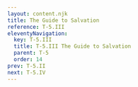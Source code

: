 ```yaml
---
layout: content.njk
title: The Guide to Salvation
reference: T-5.III
eleventyNavigation:
  key: T-5.III
  title: T-5.III The Guide to Salvation
  parent: T-5
  order: 14
prev: T-5.II
next: T-5.IV
---
```


<div id=6 style=height:0></div>
